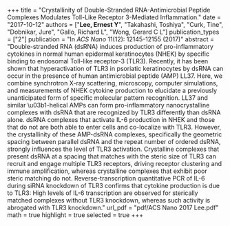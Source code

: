 +++
title = "Crystallinity of Double-Stranded RNA-Antimicrobial Peptide Complexes Modulates Toll-Like Receptor 3-Mediated Inflammation."
date = "2017-10-12"
authors = ["**Lee, Ernest Y**", "Takahashi, Toshiya", "Curk, Tine", "Dobnikar, Jure", "Gallo, Richard L", "Wong, Gerard C L"]
publication_types = ["2"]
publication = "In *ACS Nano* 11(12): 12145-12155 (2017)"
abstract = "Double-stranded RNA (dsRNA) induces production of pro-inflammatory cytokines in normal human epidermal keratinocytes (NHEK) by specific binding to endosomal Toll-like receptor-3 (TLR3). Recently, it has been shown that hyperactivation of TLR3 in psoriatic keratinocytes by dsRNA can occur in the presence of human antimicrobial peptide (AMP) LL37. Here, we combine synchrotron X-ray scattering, microscopy, computer simulations, and measurements of NHEK cytokine production to elucidate a previously unanticipated form of specific molecular pattern recognition. LL37 and similar \u03b1-helical AMPs can form pro-inflammatory nanocrystalline complexes with dsRNA that are recognized by TLR3 differently than dsRNA alone. dsRNA complexes that activate IL-6 production in NHEK and those that do not are both able to enter cells and co-localize with TLR3. However, the crystallinity of these AMP-dsRNA complexes, specifically the geometric spacing between parallel dsRNA and the repeat number of ordered dsRNA, strongly influences the level of TLR3 activation. Crystalline complexes that present dsRNA at a spacing that matches with the steric size of TLR3 can recruit and engage multiple TLR3 receptors, driving receptor clustering and immune amplification, whereas crystalline complexes that exhibit poor steric matching do not. Reverse-transcription quantitative PCR of IL-6 during siRNA knockdown of TLR3 confirms that cytokine production is due to TLR3: High levels of IL-6 transcription are observed for sterically matched complexes without TLR3 knockdown, whereas such activity is abrogated with TLR3 knockdown."
url_pdf = "pdf/ACS Nano 2017 Lee.pdf"
math = true
highlight = true
selected = true
+++